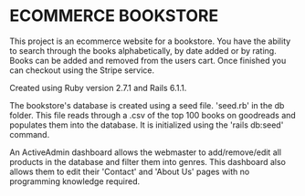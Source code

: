 # ECOMMERCE BOOKSTORE

This project is an ecommerce website for a bookstore.
You have the ability to search through the books alphabetically, by date added or by rating.
Books can be added and removed from the users cart.
Once finished you can checkout using the Stripe service.

Created using Ruby version 2.7.1 and Rails 6.1.1.

The bookstore's database is created using a seed file. 'seed.rb' in the db folder.
This file reads through a .csv of the top 100 books on goodreads and populates them into the database.
It is initialized using the 'rails db:seed' command.

An ActiveAdmin dashboard allows the webmaster to add/remove/edit all products in the database and filter them into genres.
This dashboard also allows them to edit their 'Contact' and 'About Us' pages with no programming knowledge required.
